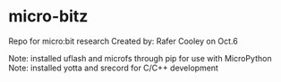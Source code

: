 # micro-bitz
Repo for micro:bit research
Created by: Rafer Cooley on Oct.6

Note: installed uflash and microfs through pip for use with MicroPython
Note: installed yotta and srecord for C/C++ development
